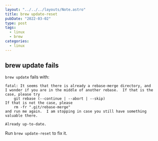```yaml
---
layout: "../../../layouts/Note.astro"
title: brew update-reset
pubDate: "2022-03-02"
type: post
tags:
  - linux
  - brew
categories:
  - linux
---
```


## brew update fails

`brew update` fails with:
```
fatal: It seems that there is already a rebase-merge directory, and
I wonder if you are in the middle of another rebase.  If that is the
case, please try
	git rebase (--continue | --abort | --skip)
If that is not the case, please
	rm -fr ".git/rebase-merge"
and run me again.  I am stopping in case you still have something
valuable there.

Already up-to-date.
```

<!-- more -->


Run `brew update-reset` to fix it.
